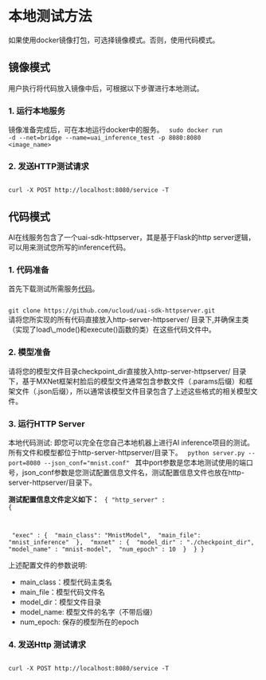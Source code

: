 

# 本地测试方法

如果使用docker镜像打包，可选择镜像模式。否则，使用代码模式。

## 镜像模式
用户执行[](ai/uai-inference/use/oplist/packdata_docker)将代码放入镜像中后，可根据以下步骤进行本地测试。
### 1. 运行本地服务
镜像准备完成后，可在本地运行docker中的服务。
<code>
sudo docker run -d --net=bridge --name=uai_inference_test -p 8080:8080 <image_name>
</code>

### 2. 发送HTTP测试请求
<code>
curl -X POST http://localhost:8080/service -T <file_name>
</code>

## 代码模式
AI在线服务包含了一个uai-sdk-httpserver，其是基于Flask的http server逻辑，可以用来测试您所写的inference代码。

### 1. 代码准备
首先下载测试所需服务[代码](https://github.com/ucloud/uai-sdk-httpserver)。

<code>
git clone https://github.com/ucloud/uai-sdk-httpserver.git
</code>
请将您所实现的所有代码直接放入http-server-httpserver/ 目录下,并确保主类（实现了load\_mode()和execute()函数的类）在这些代码文件中。

### 2. 模型准备
请将您的模型文件目录checkpoint_dir直接放入http-server-httpserver/ 目录下，基于MXNet框架村脸后的模型文件通常包含参数文件（.params后缀）和框架文件（.json后缀），所以通常该模型文件目录包含了上述这些格式的相关模型文件。

### 3. 运行HTTP Server
本地代码测试: 即您可以完全在您自己本地机器上进行AI inference项目的测试。所有文件和模型都位于http-server-httpserver/目录下。
<code>
python server.py --port=8080 --json_conf="mnist.conf"
</code>
其中port参数是您本地测试使用的端口号，json_conf参数是您测试配置信息文件名，测试配置信息文件也放在http-server-httpserver/目录下。

**测试配置信息文件定义如下：**
<code>
{
    "http_server" : {

​        "exec" : {
​            "main_class": "MnistModel",
​            "main_file": "mnist_inference"
​        },
​        "mxnet" : {
​            "model_dir" : "./checkpoint_dir",
​            "model_name" : "mnist-model",
​            "num_epoch" : 10
​        }
​    }
}
</code>

上述配置文件的参数说明:
  * main\_class：模型代码主类名
  * main\_file：模型代码文件名
  * model\_dir：模型文件目录
  * model\_name: 模型文件的名字（不带后缀）
  * num\_epoch: 保存的模型所在的epoch

### 4. 发送Http 测试请求
<code>
curl -X POST http://localhost:8080/service -T <file_name>
</code>
